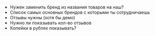 - Нужен заменить бренд из названия товаров на наш?
- Список самых основных брендов с которыми ты сотрудничаешь
- Отзывы нужны (хотя бы демо)
- Нужно ли показывать кол-во отзывов
- Копейки в рублях показывать?